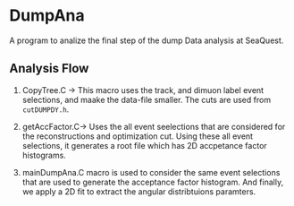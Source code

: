 # DumpAna

A program to analize the final step of the dump Data analysis at SeaQuest. 

## Analysis Flow

1. CopyTree.C -> This macro uses the track, and dimuon label event selections, and maake the data-file smaller. The cuts are used from `cutDUMPDY.h`. 

2. getAccFactor.C-> Uses the all event seelections that are considered for the reconstructions and optimization cut. Using these all event selections, it generates a root file which has 2D accpetance factor histograms. 

3. mainDumpAna.C macro is used to consider the same event selections that are used to generate the acceptance factor histogram. And finally, we apply a 2D fit to extract the angular distribtuions paramters. 
